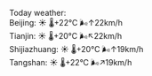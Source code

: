 Today weather:  
Beijing: ☀️   🌡️+22°C 🌬️↑22km/h  
Tianjin: ☀️   🌡️+20°C 🌬️↖22km/h  
Shijiazhuang: ☀️   🌡️+20°C 🌬️↑19km/h  
Tangshan: ☀️   🌡️+22°C 🌬️↗19km/h  
